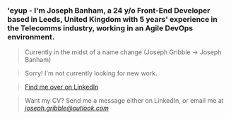 ### 'eyup - I'm Joseph Banham, a 24 y/o Front-End Developer based in Leeds, United Kingdom with 5 years' experience in the Telecomms industry, working in an Agile DevOps environment.

> Currently in the midst of a name change (Joseph Gribble -> Joseph Banham)

> Sorry! I'm not currently looking for new work. 

> [Find me over on LinkedIn](https://www.linkedin.com/in/joseph-joe-gribble-606b40106/)

> Want my CV? Send me a message either on LinkedIn, or email me at *joseph.gribble@outlook.com*
